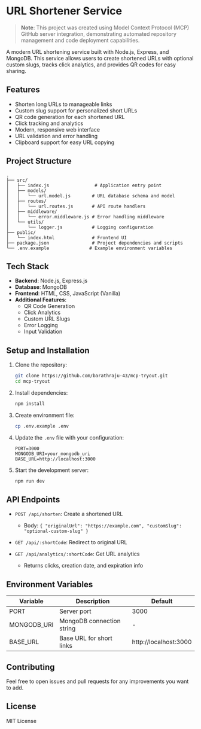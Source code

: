 # URL Shortener Service

> **Note**: This project was created using Model Context Protocol (MCP) GitHub server integration, demonstrating automated repository management and code deployment capabilities.

A modern URL shortening service built with Node.js, Express, and MongoDB. This service allows users to create shortened URLs with optional custom slugs, tracks click analytics, and provides QR codes for easy sharing.

## Features

- Shorten long URLs to manageable links
- Custom slug support for personalized short URLs
- QR code generation for each shortened URL
- Click tracking and analytics
- Modern, responsive web interface
- URL validation and error handling
- Clipboard support for easy URL copying

## Project Structure

```
.
├── src/
│   ├── index.js                 # Application entry point
│   ├── models/
│   │   └── url.model.js        # URL database schema and model
│   ├── routes/
│   │   └── url.routes.js       # API route handlers
│   ├── middleware/
│   │   └── error.middleware.js # Error handling middleware
│   └── utils/
│       └── logger.js           # Logging configuration
├── public/
│   └── index.html              # Frontend UI
├── package.json                # Project dependencies and scripts
└── .env.example               # Example environment variables
```

## Tech Stack

- **Backend**: Node.js, Express.js
- **Database**: MongoDB
- **Frontend**: HTML, CSS, JavaScript (Vanilla)
- **Additional Features**:
  - QR Code Generation
  - Click Analytics
  - Custom URL Slugs
  - Error Logging
  - Input Validation

## Setup and Installation

1. Clone the repository:
   ```bash
   git clone https://github.com/barathraju-43/mcp-tryout.git
   cd mcp-tryout
   ```

2. Install dependencies:
   ```bash
   npm install
   ```

3. Create environment file:
   ```bash
   cp .env.example .env
   ```

4. Update the `.env` file with your configuration:
   ```env
   PORT=3000
   MONGODB_URI=your_mongodb_uri
   BASE_URL=http://localhost:3000
   ```

5. Start the development server:
   ```bash
   npm run dev
   ```

## API Endpoints

- `POST /api/shorten`: Create a shortened URL
  - Body: `{ "originalUrl": "https://example.com", "customSlug": "optional-custom-slug" }`

- `GET /api/:shortCode`: Redirect to original URL

- `GET /api/analytics/:shortCode`: Get URL analytics
  - Returns clicks, creation date, and expiration info

## Environment Variables

| Variable     | Description                | Default               |
|-------------|----------------------------|----------------------|
| PORT        | Server port                | 3000                 |
| MONGODB_URI | MongoDB connection string  | -                    |
| BASE_URL    | Base URL for short links   | http://localhost:3000|

## Contributing

Feel free to open issues and pull requests for any improvements you want to add.

## License

MIT License
